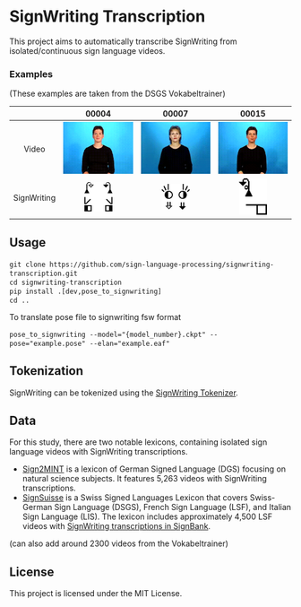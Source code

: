 # SignWriting Transcription

This project aims to automatically transcribe SignWriting from isolated/continuous sign language videos.

### Examples

(These examples are taken from the DSGS Vokabeltrainer)

|             |                        00004                        |                        00007                        |                        00015                        |
|:-----------:|:---------------------------------------------------:|:---------------------------------------------------:|:---------------------------------------------------:|
|    Video    | <img src="assets/examples/00004.gif" width="150px"> | <img src="assets/examples/00007.gif" width="150px"> | <img src="assets/examples/00015.gif" width="150px"> |
| SignWriting | <img src="assets/examples/00004.png" width="50px">  | <img src="assets/examples/00007.png" width="50px">  | <img src="assets/examples/00015.png" width="50px">  |

## Usage
```
git clone https://github.com/sign-language-processing/signwriting-transcription.git
cd signwriting-transcription
pip install .[dev,pose_to_signwriting]
cd ..
```
To translate pose file to signwriting fsw format
```
pose_to_signwriting --model="{model_number}.ckpt" --pose="example.pose" --elan="example.eaf"
```

## Tokenization

SignWriting can be tokenized using
the [SignWriting Tokenizer](https://github.com/sign-language-processing/signbank-plus/blob/main/signbank_plus/signwriting/signwriting_tokenizer.py).

## Data

For this study, there are two notable lexicons, containing isolated sign language videos with SignWriting
transcriptions.

- [Sign2MINT](https://sign2mint.de/) is a lexicon of German Signed Language (DGS) focusing on natural science subjects.
  It features 5,263 videos with SignWriting transcriptions.
- [SignSuisse](https://signsuisse.sgb-fss.ch/) is a Swiss Signed Languages Lexicon that covers Swiss-German Sign Language (DSGS), 
  French Sign Language (LSF), and Italian Sign Language (LIS). The lexicon includes approximately 4,500 LSF videos
  with [SignWriting transcriptions in SignBank](https://www.signbank.org/signpuddle2.0/index.php?ui=4&sgn=49).

(can also add around 2300 videos from the Vokabeltrainer)

## License

This project is licensed under the MIT License.
